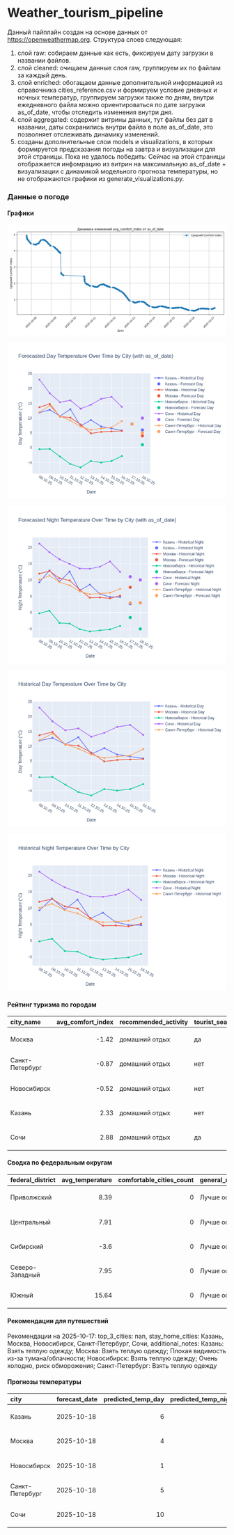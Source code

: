 # Weather_tourism_pipeline
Данный пайплайн создан на основе данных от https://openweathermap.org.
Структура слоев следующая:
  1) слой raw: 
  собираем данные как есть, фиксируем дату загрузки в названии файлов.
  2) слой cleaned:
  очищаем данные слоя raw, группируем их по файлам за каждый день.
  3) слой enriched:
  обогащаем данные дополнительной информацией из справочника cities_reference.csv и формируем условие дневных и ночных температур,
  группируем загрузки также по дням, внутри ежедневного файла можно ориентироваться по дате загрузки as_of_date, чтобы отследить изменения внутри дня.
  4) слой aggregated:
   содержит витрины данных, тут файлы без дат в названии, даты сохранились внутри файла в поле as_of_date, это позволняет отслеживать динамику изменений.
  6) созданы дополнительные слои models и visualizations, в которых формируется предсказания погоды на завтра и визуализации для этой страницы.
  Пока не удалось победить: Сейчас на этой страницы отображается инфомрацию из витрин на максимальную as_of_date + визуализации с динамикой модельного прогноза температуры, 
  но не отображаются графики из generate_visualizations.py.
<!-- WEATHER DATA START -->
### Данные о погоде

#### Графики
![Comfort Index Trend](data/visualizations/comfort_index_trend.png)

![Forecasted Day Temperature](data/visualizations/forecasted_day_temperature.png)

![Forecasted Night Temperature](data/visualizations/forecasted_night_temperature.png)

![Historical Day Temperature](data/visualizations/historical_day_temperature.png)

![Historical Night Temperature](data/visualizations/historical_night_temperature.png)

#### Рейтинг туризма по городам
| city_name       |   avg_comfort_index | recommended_activity   | tourist_season_match   | tourism_season   | tour_recommendation       | as_of_date          |
|:----------------|--------------------:|:-----------------------|:-----------------------|:-----------------|:--------------------------|:--------------------|
| Москва          |               -1.42 | домашний отдых         | да                     | Круглогодично    | домашний отдых в сезон    | 2025-10-17 06:51:00 |
| Санкт-Петербург |               -0.87 | домашний отдых         | нет                    | Май-Сентябрь     | домашний отдых вне сезона | 2025-10-17 06:51:00 |
| Новосибирск     |               -0.52 | домашний отдых         | нет                    | Июнь-Август      | домашний отдых вне сезона | 2025-10-17 06:51:00 |
| Казань          |                2.33 | домашний отдых         | нет                    | Май-Сентябрь     | домашний отдых вне сезона | 2025-10-17 06:51:00 |
| Сочи            |                2.88 | домашний отдых         | да                     | Май-Октябрь      | домашний отдых в сезон    | 2025-10-17 06:51:00 |

#### Сводка по федеральным округам
| federal_district   |   avg_temperature |   comfortable_cities_count | general_recommendation   | as_of_date          |
|:-------------------|------------------:|---------------------------:|:-------------------------|:--------------------|
| Приволжский        |              8.39 |                          0 | Лучше остаться дома      | 2025-10-17 06:51:00 |
| Центральный        |              7.91 |                          0 | Лучше остаться дома      | 2025-10-17 06:51:00 |
| Сибирский          |             -3.6  |                          0 | Лучше остаться дома      | 2025-10-17 06:51:00 |
| Северо-Западный    |              7.95 |                          0 | Лучше остаться дома      | 2025-10-17 06:51:00 |
| Южный              |             15.64 |                          0 | Лучше остаться дома      | 2025-10-17 06:51:00 |

#### Рекомендации для путешествий
Рекомендации на 2025-10-17: top_3_cities: nan, stay_home_cities: Казань, Москва, Новосибирск, Санкт-Петербург, Сочи, additional_notes: Казань: Взять теплую одежду; Москва: Взять теплую одежду; Плохая видимость из-за тумана/облачности; Новосибирск: Взять теплую одежду; Очень холодно, риск обморожения; Санкт-Петербург: Взять теплую одежду

#### Прогнозы температуры
| city            | forecast_date   |   predicted_temp_day |   predicted_temp_night | model_type       | as_of_date          |
|:----------------|:----------------|---------------------:|-----------------------:|:-----------------|:--------------------|
| Казань          | 2025-10-18      |                    6 |                      3 | LinearRegression | 2025-10-17 06:51:41 |
| Москва          | 2025-10-18      |                    4 |                      3 | LinearRegression | 2025-10-17 06:51:41 |
| Новосибирск     | 2025-10-18      |                    1 |                     -5 | LinearRegression | 2025-10-17 06:51:41 |
| Санкт-Петербург | 2025-10-18      |                    5 |                      3 | LinearRegression | 2025-10-17 06:51:41 |
| Сочи            | 2025-10-18      |                   10 |                     10 | LinearRegression | 2025-10-17 06:51:41 |


<!-- WEATHER DATA END -->
